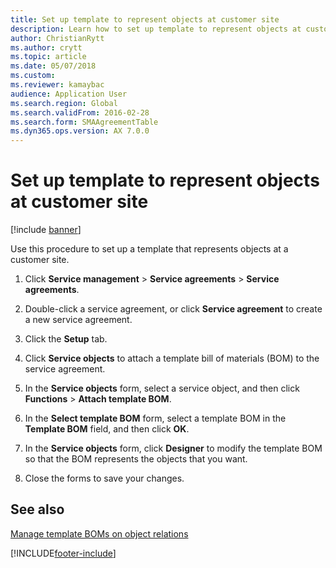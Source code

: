```yaml
---
title: Set up template to represent objects at customer site 
description: Learn how to set up template to represent objects at customer site, including a step-by-step process for setting up templates.
author: ChristianRytt
ms.author: crytt
ms.topic: article
ms.date: 05/07/2018
ms.custom:
ms.reviewer: kamaybac 
audience: Application User
ms.search.region: Global
ms.search.validFrom: 2016-02-28
ms.search.form: SMAAgreementTable
ms.dyn365.ops.version: AX 7.0.0
---
```


# Set up template to represent objects at customer site 

[!include [banner](../includes/banner.md)]


Use this procedure to set up a template that represents objects at a customer site.

1.  Click **Service management** \> **Service agreements** \> **Service agreements**.

2.  Double-click a service agreement, or click **Service agreement** to create a new service agreement.

3.  Click the **Setup** tab.

4.  Click **Service objects** to attach a template bill of materials (BOM) to the service agreement.

5.  In the **Service objects** form, select a service object, and then click **Functions** \> **Attach template BOM**.

6.  In the **Select template BOM** form, select a template BOM in the **Template BOM** field, and then click **OK**.

7.  In the **Service objects** form, click **Designer** to modify the template BOM so that the BOM represents the objects that you want.

8.  Close the forms to save your changes.

## See also

[Manage template BOMs on object relations](manage-template-boms-on-object-relations.md)

  




[!INCLUDE[footer-include](../../includes/footer-banner.md)]